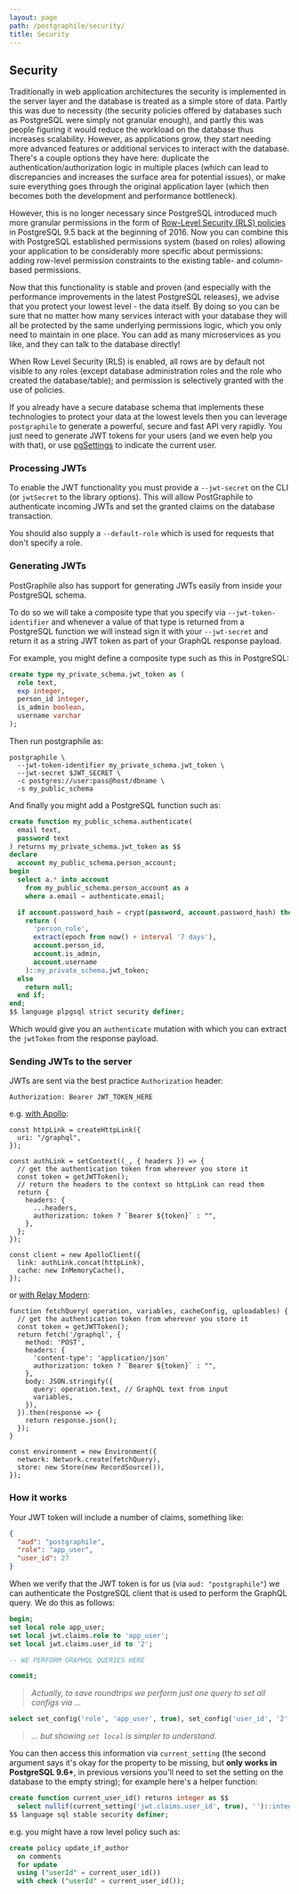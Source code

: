 ```yaml
---
layout: page
path: /postgraphile/security/
title: Security
---
```


## Security

Traditionally in web application architectures the security is implemented in
the server layer and the database is treated as a simple store of data. Partly
this was due to necessity (the security policies offered by databases such as
PostgreSQL were simply not granular enough), and partly this was people
figuring it would reduce the workload on the database thus increases
scalability. However, as applications grow, they start needing more advanced
features or additional services to interact with the database. There's a
couple options they have here: duplicate the authentication/authorization logic
in multiple places (which can lead to discrepancies and increases the surface
area for potential issues), or make sure everything goes through the original
application layer (which then becomes both the development and performance
bottleneck).

However, this is no longer necessary since PostgreSQL introduced much more
granular permissions in the form of [Row-Level Security (RLS)
policies](https://www.postgresql.org/docs/9.6/static/ddl-rowsecurity.html) in
PostgreSQL 9.5 back at the beginning of 2016. Now you can combine this with
PostgreSQL established permissions system (based on roles) allowing your
application to be considerably more specific about permissions: adding
row-level permission constraints to the existing table- and column-based
permissions.

Now that this functionality is stable and proven (and especially with the
performance improvements in the latest PostgreSQL releases), we advise that
you protect your lowest level - the data itself. By doing so you can be sure
that no matter how many services interact with your database they will all be
protected by the same underlying permissions logic, which you only need to
maintain in one place. You can add as many microservices as you like, and
they can talk to the database directly!

When Row Level Security (RLS) is enabled, all rows are by default not visible
to any roles (except database administration roles and the role who created
the database/table); and permission is selectively granted with the use of
policies.

If you already have a secure database schema that implements these
technologies to protect your data at the lowest levels then you can leverage
`postgraphile` to generate a powerful, secure and fast API very rapidly. You
just need to generate JWT tokens for your users (and we even help you with
that), or use [pgSettings](/postgraphile/usage-library/#pgsettings-function)
to indicate the current user.

### Processing JWTs

To enable the JWT functionality you must provide a `--jwt-secret` on the CLI
(or `jwtSecret` to the library options). This will allow PostGraphile to
authenticate incoming JWTs and set the granted claims on the database
transaction.

You should also supply a `--default-role` which is used for requests that don't
specify a role.

### Generating JWTs

PostGraphile also has support for generating JWTs easily from inside your
PostgreSQL schema.

To do so we will take a composite type that you specify via
`--jwt-token-identifier` and whenever a value of that type is returned from a
PostgreSQL function we will instead sign it with your `--jwt-secret` and return
it as a string JWT token as part of your GraphQL response payload.

For example, you might define a composite type such as this in PostgreSQL:

```sql
create type my_private_schema.jwt_token as (
  role text,
  exp integer,
  person_id integer,
  is_admin boolean,
  username varchar
);
```

Then run postgraphile as:

```
postgraphile \
  --jwt-token-identifier my_private_schema.jwt_token \
  --jwt-secret $JWT_SECRET \
  -c postgres://user:pass@host/dbname \
  -s my_public_schema
```

And finally you might add a PostgreSQL function such as:

```sql
create function my_public_schema.authenticate(
  email text,
  password text
) returns my_private_schema.jwt_token as $$
declare
  account my_public_schema.person_account;
begin
  select a.* into account
    from my_public_schema.person_account as a
    where a.email = authenticate.email;

  if account.password_hash = crypt(password, account.password_hash) then
    return (
      'person_role',
      extract(epoch from now() + interval '7 days'),
      account.person_id,
      account.is_admin,
      account.username
    )::my_private_schema.jwt_token;
  else
    return null;
  end if;
end;
$$ language plpgsql strict security definer;
```

Which would give you an `authenticate` mutation with which you can extract the
`jwtToken` from the response payload.

<!-- TODO: test this! -->

### Sending JWTs to the server

JWTs are sent via the best practice `Authorization` header:

```
Authorization: Bearer JWT_TOKEN_HERE
```

e.g. [with Apollo](https://www.apollographql.com/docs/react/recipes/authentication.html#Header):

```js{7,12}
const httpLink = createHttpLink({
  uri: "/graphql",
});

const authLink = setContext((_, { headers }) => {
  // get the authentication token from wherever you store it
  const token = getJWTToken();
  // return the headers to the context so httpLink can read them
  return {
    headers: {
      ...headers,
      authorization: token ? `Bearer ${token}` : "",
    },
  };
});

const client = new ApolloClient({
  link: authLink.concat(httpLink),
  cache: new InMemoryCache(),
});
```

or [with Relay Modern](https://facebook.github.io/relay/docs/en/network-layer.html):

```js{3,8}
function fetchQuery( operation, variables, cacheConfig, uploadables) {
  // get the authentication token from wherever you store it
  const token = getJWTToken();
  return fetch('/graphql', {
    method: 'POST',
    headers: {
      'content-type': 'application/json'
      authorization: token ? `Bearer ${token}` : "",
    },
    body: JSON.stringify({
      query: operation.text, // GraphQL text from input
      variables,
    }),
  }).then(response => {
    return response.json();
  });
}

const environment = new Environment({
  network: Network.create(fetchQuery),
  store: new Store(new RecordSource()),
});
```

### How it works

Your JWT token will include a number of claims, something like:

```json
{
  "aud": "postgraphile",
  "role": "app_user",
  "user_id": 27
}
```

When we verify that the JWT token is for us (via `aud: "postgraphile"`) we can
authenticate the PostgreSQL client that is used to perform the GraphQL query.
We do this as follows:

```sql
begin;
set local role app_user;
set local jwt.claims.role to 'app_user';
set local jwt.claims.user_id to '2';

-- WE PERFORM GRAPHQL QUERIES HERE

commit;
```

> _Actually, to save roundtrips we perform just one query to set all configs
> via ..._

```sql
select set_config('role', 'app_user', true), set_config('user_id', '2', true), ...
```

> _... but showing `set local` is simpler to understand._

You can then access this information via `current_setting` (the second argument
says it's okay for the property to be missing, but **only works in PostgreSQL
9.6+**, in previous versions you'll need to set the setting on the database to
the empty string); for example here's a helper function:

```sql
create function current_user_id() returns integer as $$
  select nullif(current_setting('jwt.claims.user_id', true), '')::integer;
$$ language sql stable security definer;
```

e.g. you might have a row level policy such as:

```sql
create policy update_if_author
  on comments
  for update
  using ("userId" = current_user_id())
  with check ("userId" = current_user_id());
```
